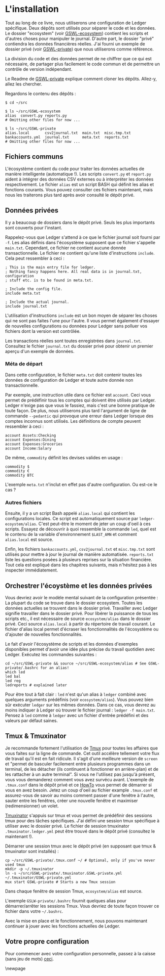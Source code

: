 # L'installation

Tout au long de ce livre, nous utiliserons une configuration de Ledger spécifique.
Deux dépôts sont utilisés pour séparer le code et les données.
Le dossier "ecosystem" (voir [GSWL-ecosystem](https://github.com/rolfschr/GSWL-ecoystem)) contient les scripts et d'autres choses pour manipuler le journal.
D'autre part, le dossier "privé" contiendra les données financières réelles.
J'ai fourni un exemple de dossier privé (voir [GSWL-private](https://github.com/rolfschr/GSWL-private)) que nous utiliserons comme référence.

La division du code et des données permet de ne chiffrer que ce qui est nécessaire, de partager plus facilement le code commun et de permettre un contrôle de version indépendant.

Le Readme de [GSWL-private](https://github.com/rolfschr/GSWL-private) explique comment cloner les dépôts.
Allez-y, allez les chercher.

Regardons le contenu des dépôts :

```{.bash}
$ cd ~/src

$ ls ~/src/GSWL-ecosystem
alias  convert.py reports.py
# Omitting other files for now ...

$ ls ~/src/GSWL-private
alias.local       csv2journal.txt  main.txt  misc.tmp.txt
bankaccounts.yml  journal.txt      meta.txt  reports.txt
# Omitting other files for now ...
```

## Fichiers communs

L'écosystème contient du code pour traiter les données actuelles de manière intelligente (automatique !).
Les scripts `convert.py` et `report.py` aident à intégrer des données CSV externes ou à interpréter les données respectivement.
Le fichier `alias` est un script BASH qui définit les alias et fonctions courants.
Vous pouvez consulter ces fichiers maintenant, mais nous les traiterons plus tard après avoir consulté le dépôt privé.

## Données privées

Il y a beaucoup de dossiers dans le dépôt privé.
Seuls les plus importants sont couverts pour l'instant.

Rappelez-vous que Ledger s'attend à ce que le fichier journal soit fourni par `-f`.
Les alias définis dans l'écosystème supposent que ce fichier s'appelle `main.txt`.
Cependant, ce fichier ne contient aucune donnée transactionnelle.
Le fichier ne contient qu'une liste d'instructions `include`.
Cela peut ressembler à ceci :

```{.commonlisp}
; This is the main entry file for ledger.
; Nothing fancy happens here. All real data is in journal.txt, configuration
; stuff etc. is to be found in meta.txt.

; Include the config file.
include meta.txt

; Include the actual journal.
include journal.txt
```

L'utilisation d'instructions `include` est un bon moyen de séparer les choses qui ne sont pas faites l'une pour l'autre.
Il vous permet également d'essayer de nouvelles configurations ou données pour Ledger sans polluer vos fichiers dont la version est contrôlée.

Les transactions réelles sont toutes enregistrées dans `journal.txt`.
Consultez le fichier `journal.txt` du dossier privé pour obtenir un premier aperçu d'un exemple de données.

### Méta de départ

Dans cette configuration, le fichier `meta.txt` doit contenir toutes les données de configuration de Ledger et toute autre donnée non transactionnelle.

Par exemple, une instruction utile dans ce fichier est `account`.
Ceci vous permet de prédéfinir tous les comptes qui doivent être utilisés par Ledger.
Ledger n'exige pas que vous le fassiez, mais c'est une bonne pratique de toute façon.
De plus, nous utiliserons plus tard l'argument de ligne de commande `--pedantic` qui provoque une erreur dans Ledger lorsque des comptes inconnus sont utilisés.
Les définitions de compte peuvent ressembler à ceci :

```{.commonlisp}
account Assets:Checking
account Expenses:Dining
account Expenses:Groceries
account Income:Salary
```

De même, `commodity` définit les devises valides en usage :

```{.commonlisp}
commodity $
commodity €
commodity BTC
```

L'exemple `meta.txt` n'inclut en effet pas d'autre configuration.
Ou est-ce le cas ?

### Autres fichiers

Ensuite, il y a un script Bash appelé `alias.local` qui contient les configurations locales.
Ce script est automatiquement source par `ledger-ecoystem/alias`. C'est peut-être le moment de jeter un coup d'oeil à ces scripts.
Essayez de découvrir à quoi ressemble la commande `led`, quel est le contenu de la variable d'environnement `$LAST_AMN` et comment `alias.local` est source.

Enfin, les fichiers `bankaccounts.yml`, `csv2journal.txt` et `misc.tmp.txt` sont utilisés pour mettre à jour le journal de manière automatisée.
`reports.txt` liste les questions posées à plusieurs reprises sur la situation financière.
Tout cela est expliqué dans les chapitres suivants, mais n'hésitez pas à les inspecter immédiatement.

## Orchestrer l'écoystème et les données privées

Vous devriez avoir le modèle mental suivant de la configuration présentée : La plupart du code se trouve dans le dossier ecosystem.
Toutes les données actuelles se trouvent dans le dossier privé.
Travailler avec Ledger signifie travailler dans le dossier privé.
Pour libérer la puissance de tous les scripts etc., il est nécessaire de source `ecosystem/alias` dans le dossier privé.
Ceci source `alias.local` à partir du répertoire de travail courant.
Le fichier d'alias local permet d'écraser les fonctionnalités de l'écosystème ou d'ajouter de nouvelles fonctionnalités.

Le fait d'avoir l'écosystème de scripts et les données d'exemples disponibles permet d'avoir une idée plus précise du travail quotidien avec Ledger.
Exécutez les commandes suivantes :

```{.bash}
cd ~/src/GSWL-private && source ~/src/GSWL-ecosystem/alias # See GSWL-private/.bashrc for an alias!
which led
led bal
led reg
ledreports # explained later
```

Pour être tout à fait clair : `led` n'est qu'un alias à `ledger` combiné avec quelques arguments prédéfinis (voir `ecosystem/alias`).
Vous pouvez bien sûr exécuter `ledger` sur les mêmes données.
Dans ce cas, vous devrez au moins indiquer à Ledger où trouver le fichier journal : `ledger -f main.txt`.
Pensez à `led` comme à `ledger` avec un fichier d'entrée prédéfini et des valeurs par défaut saines.

## Tmux & Tmuxinator

Je recommande fortement l'utilisation de [Tmux](http://tmux.sourceforge.net/) pour toutes les affaires que vous faites sur la ligne de commande.
Cet outil accélère tellement votre flux de travail qu'il est en fait ridicule.
Il s'agit d'une meilleure version de `screen` et "permet de basculer facilement entre plusieurs programmes dans un terminal, de les détacher (ils continuent à fonctionner en arrière-plan) et de les rattacher à un autre terminal".
Si vous ne l'utilisez pas jusqu'à présent, vous vous demanderez comment vous avez survécu avant.
L'exemple de `.tmux.conf` dans le dépôt privé et ce [HowTo](https://gist.github.com/MohamedAlaa/2961058) vous permet de démarrer si vous en avez besoin.
Jetez un coup d'oeil au fichier example `.tmux.conf` et assurez-vous de savoir au moins comment passer d'une fenêtre à l'autre, sauter entre les fenêtres, créer une nouvelle fenêtre et maximiser (redimensionner) un volet.

[Tmuxinator](https://github.com/tmuxinator/tmuxinator) s'appuis sur tmux et vous permet de prédéfinir des sessions tmux pour des tâches spécifiques.
J'ai défini une session tmux spécifique à utiliser avec le dossier privé.
Le fichier de session tmuxinator `.tmuxinator.ledger.yml` peut être trouvé dans le dépôt privé (consultez le maintenant !).

Démarrer une session tmux avec le dépôt privé (en supposant que tmux & tmuxinator sont installés) :

```{.bash}
cp ~/src/GSWL-private/.tmux.conf ~/ # Optional, only if you've never used tmux
mkdir -p ~/.tmuxinator
ln -s ~/src/GSWL-private/.tmuxinator.GSWL-private.yml ~/.tmuxinator/GSWL-private.yml
mux start GSWL-private # Starts a new Tmux session
```

Dans chaque fenêtre de session Tmux, `ecosystem/alias` est source.

L'exemple `GSLW-private/.bashrc` fournit quelques alias pour démarrer/arrêter les sessions Tmux.
Vous devriez de toute façon trouver ce fichier dans votre `~/.bashrc`.

Avec la mise en place et le fonctionnement, nous pouvons maintenant continuer à jouer avec les fonctions actuelles de Ledger.

## Votre propre configuration

Pour commencer avec votre configuration personnelle, passez à la caisse (sans jeu de mots) [ceci](https://github.com/rolfschr/GSWL-private-empty).

\newpage
